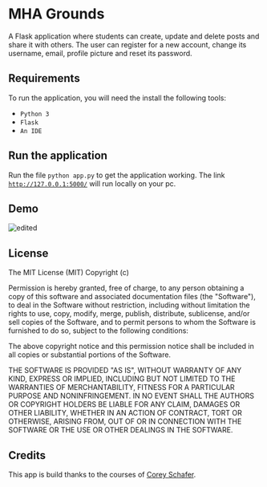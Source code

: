 # MHA Grounds
A Flask application where students can create, update and delete posts and share it with others. The user can register for a new account, change its username, email, profile picture and reset its password.

## Requirements
To run the application, you will need the install the following tools:
- <code>Python 3</code>
- <code>Flask</code>
- <code>An IDE</code>

## Run the application
Run the file <code>python app.py</code> to get the application working. The link <code>http://127.0.0.1:5000/</code> will run locally on your pc.

## Demo
![edited](https://user-images.githubusercontent.com/18035227/78055845-6d02d180-7384-11ea-856e-b56d3f3b60d4.gif)

## License
The MIT License (MIT) Copyright (c)

Permission is hereby granted, free of charge, to any person obtaining a copy of this software and associated documentation files (the "Software"), to deal in the Software without restriction, including without limitation the rights to use, copy, modify, merge, publish, distribute, sublicense, and/or sell copies of the Software, and to permit persons to whom the Software is furnished to do so, subject to the following conditions:

The above copyright notice and this permission notice shall be included in all copies or substantial portions of the Software.

THE SOFTWARE IS PROVIDED "AS IS", WITHOUT WARRANTY OF ANY KIND, EXPRESS OR IMPLIED, INCLUDING BUT NOT LIMITED TO THE WARRANTIES OF MERCHANTABILITY, FITNESS FOR A PARTICULAR PURPOSE AND NONINFRINGEMENT. IN NO EVENT SHALL THE AUTHORS OR COPYRIGHT HOLDERS BE LIABLE FOR ANY CLAIM, DAMAGES OR OTHER LIABILITY, WHETHER IN AN ACTION OF CONTRACT, TORT OR OTHERWISE, ARISING FROM, OUT OF OR IN CONNECTION WITH THE SOFTWARE OR THE USE OR OTHER DEALINGS IN THE SOFTWARE.

## Credits
This app is build thanks to the courses of <a href="https://www.youtube.com/channel/UCCezIgC97PvUuR4_gbFUs5g">Corey Schafer</a>.
